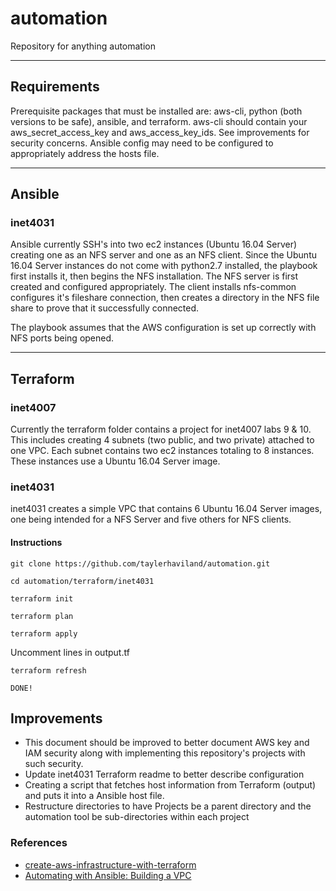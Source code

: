 # automation
Repository for anything automation

---

## Requirements
Prerequisite packages that must be installed are: aws-cli, python (both versions to be safe), ansible, and terraform. aws-cli should contain your aws_secret_access_key and aws_access_key_ids. See improvements for security concerns. Ansible config may need to be configured to appropriately address the hosts file.

---

## Ansible

### inet4031
Ansible currently SSH's into two ec2 instances (Ubuntu 16.04 Server) creating one as an NFS server and one as an NFS client. Since the Ubuntu 16.04 Server instances do not come with python2.7 installed, the playbook first installs it, then begins the NFS installation. The NFS server is first created and configured appropriately. The client installs nfs-common configures it's fileshare connection, then creates a directory in the NFS file share to prove that it successfully connected.

The playbook assumes that the AWS configuration is set up correctly with NFS ports being opened.

---

## Terraform

### inet4007
Currently the terraform folder contains a project for inet4007 labs 9 & 10. This includes creating 4 subnets (two public, and two private) attached to one VPC. Each subnet contains two ec2 instances totaling to 8 instances. These instances use a Ubuntu 16.04 Server image.

### inet4031
inet4031 creates a simple VPC that contains 6 Ubuntu 16.04 Server images, one being intended for a NFS Server and five others for NFS clients.

#### Instructions
`git clone https://github.com/taylerhaviland/automation.git`

`cd automation/terraform/inet4031`

`terraform init`

`terraform plan`

`terraform apply`

Uncomment lines in output.tf

`terraform refresh`

`DONE!`


## Improvements
- This document should be improved to better document AWS key and IAM security along with implementing this repository's projects with such security.
- Update inet4031 Terraform readme to better describe configuration
- Creating a script that fetches host information from Terraform (output) and puts it into a Ansible host file.
- Restructure directories to have Projects be a parent directory and the automation tool be sub-directories within each project


### References
- [create-aws-infrastructure-with-terraform](https://jee-appy.blogspot.com/2018/07/create-aws-infrastructure-with-terraform.html)
- [Automating with Ansible: Building a VPC](https://medium.com/@tomwwright/automating-with-ansible-building-a-vpc-c252944d3d2e)
